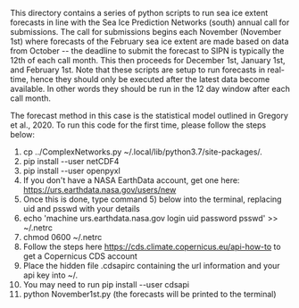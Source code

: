 This directory contains a series of python scripts to run sea ice extent
forecasts in line with the Sea Ice Prediction Networks (south) annual call for
submissions. The call for submissions begins each November (November 1st) where
forecasts of the February sea ice extent are made based on data from
October -- the deadline to submit the forecast to SIPN is typically the 12th
of each call month. This then proceeds for December 1st, January 1st, and
February 1st. Note that these scripts are setup to run forecasts in real-time,
hence they should only be executed after the latest data become available. In
other words they should be run in the 12 day window after each call month.

The forecast method in this case is the statistical model outlined in
Gregory et al., 2020. To run this code for the first time, please follow
the steps below:

1) cp ../ComplexNetworks.py ~/.local/lib/python3.7/site-packages/.
2) pip install --user netCDF4
3) pip install --user openpyxl
4) If you don't have a NASA EarthData account, get one here: https://urs.earthdata.nasa.gov/users/new
5) Once this is done, type command 5) below into the terminal, replacing uid and psswd with your details
6) echo 'machine urs.earthdata.nasa.gov login uid password psswd' >> ~/.netrc
7) chmod 0600 ~/.netrc
8) Follow the steps here https://cds.climate.copernicus.eu/api-how-to to get a Copernicus CDS account
9) Place the hidden file .cdsapirc containing the url information and your api key into ~/.
10) You may need to run pip install --user cdsapi
11) python November1st.py (the forecasts will be printed to the terminal)



 
